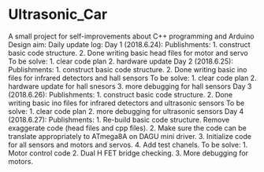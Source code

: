# Ultrasonic_Car
A small project for self-improvements about C++ programming and Arduino
Design aim:
Daily update log:
	Day 1 (2018.6.24):
		Publishments:
		1. construct basic code structure.
		2. Done writing basic head files for motor and servo
		To be solve:
		1. clear code plan
		2. hardware update
	Day 2 (2018.6.25):
		Publishments:
		1. construct basic code structure.
		2. Done writing basic ino files for infrared detectors and hall sensors
		To be solve:
		1. clear code plan
		2. hardware update for hall snesors
		3. more debugging for hall sensors
	Day 3 (2018.6.26):
		Publishments:
		1. construct basic code structure.
		2. Done writing basic ino files for infrared detectors and ultrasonic sensors
		To be solve:
		1. clear code plan
		2. more debugging for ultrasonic sensors
	Day 4 (2018.6.27):
		Publishments:
		1. Re-build basic code structure. Remove exaggerate code (head files and cpp files).
		2. Make sure the code can be translate appropriately to ATmega8A on DAGU mini driver.
		3. Initialize code for all sensors and motors and servos.
		4. Add test chanels.
		To be solve:
		1. Motor control code
		2. Dual H FET bridge checking.
		3. More debugging for motors.
